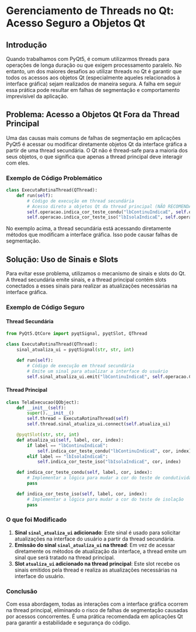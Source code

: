 
# Gerenciamento de Threads no Qt: Acesso Seguro a Objetos Qt

## Introdução

Quando trabalhamos com PyQt5, é comum utilizarmos threads para operações de longa duração ou que exigem processamento paralelo. No entanto, um dos maiores desafios ao utilizar threads no Qt é garantir que todos os acessos aos objetos Qt (especialmente aqueles relacionados à interface gráfica) sejam realizados de maneira segura. A falha em seguir essa prática pode resultar em falhas de segmentação e comportamento imprevisível da aplicação.

## Problema: Acesso a Objetos Qt Fora da Thread Principal

Uma das causas mais comuns de falhas de segmentação em aplicações PyQt5 é acessar ou modificar diretamente objetos Qt da interface gráfica a partir de uma thread secundária. O Qt não é thread-safe para a maioria dos seus objetos, o que significa que apenas a thread principal deve interagir com eles.

### Exemplo de Código Problemático

```python
class ExecutaRotinaThread(QThread):
    def run(self):
        # Código de execução em thread secundária
        # Acesso direto a objetos Qt da thread principal (NÃO RECOMENDADO)
        self.operacao.indica_cor_teste_condu("lbContinuIndicaE", self.operacao.CINZA, 0)
        self.operacao.indica_cor_teste_iso("lbIsolaIndicaE", self.operacao.CINZA, 0)
```

No exemplo acima, a thread secundária está acessando diretamente métodos que modificam a interface gráfica. Isso pode causar falhas de segmentação.

## Solução: Uso de Sinais e Slots

Para evitar esse problema, utilizamos o mecanismo de sinais e slots do Qt. A thread secundária emite sinais, e a thread principal contém slots conectados a esses sinais para realizar as atualizações necessárias na interface gráfica.

### Exemplo de Código Seguro

#### Thread Secundária

```python
from PyQt5.QtCore import pyqtSignal, pyqtSlot, QThread

class ExecutaRotinaThread(QThread):
    sinal_atualiza_ui = pyqtSignal(str, str, int)

    def run(self):
        # Código de execução em thread secundária
        # Emite um sinal para atualizar a interface do usuário
        self.sinal_atualiza_ui.emit("lbContinuIndicaE", self.operacao.CINZA, 0)
```

#### Thread Principal

```python
class TelaExecucao(QObject):
    def __init__(self):
        super().__init__()
        self.thread = ExecutaRotinaThread(self)
        self.thread.sinal_atualiza_ui.connect(self.atualiza_ui)

    @pyqtSlot(str, str, int)
    def atualiza_ui(self, label, cor, index):
        if label == "lbContinuIndicaE":
            self.indica_cor_teste_condu("lbContinuIndicaE", cor, index)
        elif label == "lbIsolaIndicaE":
            self.indica_cor_teste_iso("lbIsolaIndicaE", cor, index)

    def indica_cor_teste_condu(self, label, cor, index):
        # Implementar a lógica para mudar a cor do teste de condutividade
        pass

    def indica_cor_teste_iso(self, label, cor, index):
        # Implementar a lógica para mudar a cor do teste de isolação
        pass
```

### O que foi Modificado

1. **Sinal `sinal_atualiza_ui` adicionado**: Este sinal é usado para solicitar atualizações na interface do usuário a partir da thread secundária.
2. **Emissão do sinal `sinal_atualiza_ui` na thread**: Em vez de acessar diretamente os métodos de atualização da interface, a thread emite um sinal que será tratado na thread principal.
3. **Slot `atualiza_ui` adicionado na thread principal**: Este slot recebe os sinais emitidos pela thread e realiza as atualizações necessárias na interface do usuário.

### Conclusão

Com essa abordagem, todas as interações com a interface gráfica ocorrem na thread principal, eliminando o risco de falhas de segmentação causadas por acessos concorrentes. É uma prática recomendada em aplicações Qt para garantir a estabilidade e segurança do código.
